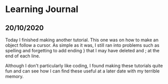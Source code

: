 # Learning Journal

## 20/10/2020

Today I finished making another tutorial. This one was on how to make an object follow a cursor. As simple as it was, I still ran into problems such as spelling and forgetting to add ending } that I may have deleted and ; at the end of each line.

Although I don't particularly like coding, I found making these tutorials quite fun and can see how I can find these useful at a later date with my terrible memory.
